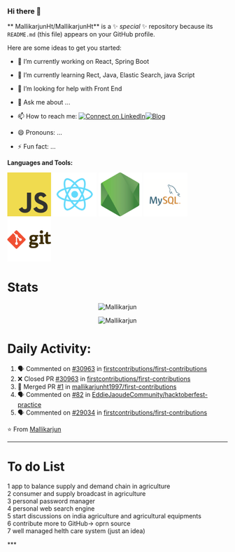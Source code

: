 ### Hi there 👋


** MallikarjunHt/MallikarjunHt** is a ✨ _special_ ✨ repository because its `README.md` (this file) appears on your GitHub profile.

Here are some ideas to get you started:

- 🔭 I’m currently working on React, Spring Boot
- 🌱 I’m currently learning Rect, Java, Elastic Search, java Script
- 🤔 I’m looking for help with Front End 
- 💬 Ask me about ...
- 📫 How to reach me: [![Connect on LinkedIn](https://img.shields.io/badge/--linkedin?label=LinkedIn&logo=LinkedIn&style=social)](https://www.linkedin.com/in/mallikarjunht)[![Blog](https://img.shields.io/badge/--blog?label=Blog&logo=Blogger&style=social)](https://csitexp.blogspot.com/)

- 😄 Pronouns: ...
- ⚡ Fun fact: ...

**Languages and Tools:**  

<code><img height="100" src="https://raw.githubusercontent.com/github/explore/80688e429a7d4ef2fca1e82350fe8e3517d3494d/topics/javascript/javascript.png"></code>
<code><img height="100" src="https://raw.githubusercontent.com/github/explore/80688e429a7d4ef2fca1e82350fe8e3517d3494d/topics/react/react.png"></code>
<code><img height="100" src="https://raw.githubusercontent.com/github/explore/80688e429a7d4ef2fca1e82350fe8e3517d3494d/topics/nodejs/nodejs.png"></code>
<code><img height="100" src="https://raw.githubusercontent.com/github/explore/80688e429a7d4ef2fca1e82350fe8e3517d3494d/topics/mysql/mysql.png"></code>
<code><img height="100" src="https://raw.githubusercontent.com/github/explore/80688e429a7d4ef2fca1e82350fe8e3517d3494d/topics/git/git.png"></code>  
# Stats
<p align="center"> <img src="https://github-readme-stats.vercel.app/api?username=MallikarjunHt&show_icons=true&theme=gotham" alt="Mallikarjun" /></p>  
<p align="center"> <img src="https://github-readme-stats.vercel.app/api/top-langs/?username=MallikarjunHt&theme=tokyonight" alt="Mallikarjun" /></p>  
  
# **Daily Activity:**  

<!--START_SECTION:activity-->
1. 🗣 Commented on [#30963](https://github.com//firstcontributions/first-contributions/issues/30963) in [firstcontributions/first-contributions](https://github.com//firstcontributions/first-contributions)
2. ❌ Closed PR [#30963](https://github.com//firstcontributions/first-contributions/pull/30963) in [firstcontributions/first-contributions](https://github.com//firstcontributions/first-contributions)
3. 🎉 Merged PR [#1](https://github.com//mallikarjunht1997/first-contributions/pull/1) in [mallikarjunht1997/first-contributions](https://github.com//mallikarjunht1997/first-contributions)
4. 🗣 Commented on [#82](https://github.com//EddieJaoudeCommunity/hacktoberfest-practice/issues/82) in [EddieJaoudeCommunity/hacktoberfest-practice](https://github.com//EddieJaoudeCommunity/hacktoberfest-practice)
5. 🗣 Commented on [#29034](https://github.com//firstcontributions/first-contributions/issues/29034) in [firstcontributions/first-contributions](https://github.com//firstcontributions/first-contributions)
<!--END_SECTION:activity-->

⭐️ From [Mallikarjun](https://github.com/MallikarjunHt) 
  
***
# To do List
<p>
1 app to balance supply and demand chain in agriculture<br>
2 consumer and supply broadcast in agriculture<br>
3 personal password manager<br>
4 personal web search engine<br>
5 start discussions on india agriculture and agricultural equipments<br>
6 contribute more to GitHub-> oprn source<br>
7 well managed helth care system (just an idea)<br>
</p>   
***
